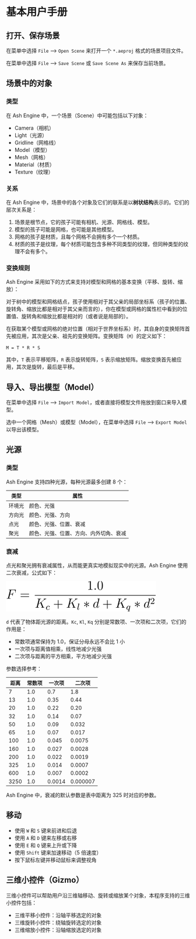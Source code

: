 # 基本用户手册

## 打开、保存场景

在菜单中选择 `File` --> `Open Scene` 来打开一个 `*.aeproj` 格式的场景项目文件。

在菜单中选择 `File` --> `Save Scene` 或 `Save Scene As` 来保存当前场景。

## 场景中的对象

### 类型

在 Ash Engine 中，一个场景（Scene）中可能包括以下对象：

* Camera（相机）
* Light（光源）
* Gridline（网格线）
* Model（模型）
* Mesh（网格）
* Material（材质）
* Texture（纹理）

### 关系

在 Ash Engine 中，场景中的各个对象及它们的联系是以**树状结构**表示的。它们的层次关系是：

1. 场景是根节点，它的孩子可能有相机、光源、网格线、模型。
2. 模型的孩子可能是网格，也可能是其他模型。
3. 网格的孩子是材质，且每个网格不会拥有多个一个材质。
4. 材质的孩子是纹理，每个材质可能包含多种不同类型的纹理，但同种类型的纹理不会有多个。

### 变换规则

Ash Engine 采用如下的方式来支持对模型和网格的基本变换（平移、旋转、缩放）：

对于树中的模型和网格结点，孩子使用相对于其父亲的局部坐标系（孩子的位置、旋转角、缩放比都是相对于其父亲而言的），你在模型或网格的属性栏中看到的位置值、旋转角和缩放比都是相对的（或者说是局部的）。

在获取某个模型或网格的绝对位置（相对于世界坐标系）时，其自身的变换矩阵首先被应用，其次是父亲、祖先的变换矩阵。变换矩阵（`M`）的定义如下：

```
M = T * R * S
```

其中，`T` 表示平移矩阵，`R` 表示旋转矩阵，`S` 表示缩放矩阵。缩放变换首先被应用，其次是旋转，最后是平移。

## 导入、导出模型（Model）

在菜单中选择 `File` --> `Import Model`，或者直接将模型文件拖放到窗口来导入模型。

选中一个网格（Mesh）或模型（Model），在菜单中选择 `File` --> `Export Model` 以导出该模型。

## 光源

### 类型

Ash Engine 支持四种光源，每种光源最多创建 8 个：

| 类型 | 属性 |
|-----|-----|
|环境光|颜色、光强|
|方向光|颜色、光强、方向|
|点光|颜色、光强、位置、衰减|
|聚光|颜色、光强、位置、方向、内外切角、衰减|

### 衰减

点光和聚光拥有衰减属性，从而能更真实地模拟现实中的光源。Ash Engine 使用二次衰减，公式如下：

![](./attenuation.svg)

`d` 代表了物体距光源的距离。`Kc`, `Kl`, `Kq` 分别是常数项、一次项和二次项，它们的作用是：

* 常数项通常保持为 1.0，保证分母永远不会比 1 小
* 一次项与距离值相乘，线性地减少光强
* 二次项与距离的平方相乘，平方地减少光强

参数选择参考：

|距离|常数项|一次项|二次项|
|----|----|-----|-----|
|7   |1.0 |0.7  |1.8  |
|13  |1.0 |0.35 |0.44 |
|20  |1.0 |0.22 |0.20 |
|32  |1.0 |0.14 |0.07 |
|50  |1.0 |0.09 |0.032|
|65  |1.0 |0.07 |0.017|
|100 |1.0 |0.045|0.0075|
|160 |1.0 |0.027|0.0028|
|200 |1.0 |0.022|0.0019|
|325 |1.0 |0.014|0.0007|
|600 |1.0 |0.007|0.0002|
|3250|1.0 |0.0014|0.000007|

Ash Engine 中，衰减的默认参数是表中距离为 325 时对应的参数。

## 移动

* 使用 `W` 和 `S` 键来前进和后退
* 使用 `A` 和 `D` 键来左移或右移
* 使用 `E` 和 `Q` 键来上升或下降
* 使用 `Shift` 键来加速移动（5 倍速度）
* 按下鼠标左键并移动鼠标来调整视角

## 三维小控件（Gizmo）

三维小控件可以帮助用户沿三维轴移动、旋转或缩放某个对象，本程序支持的三维小控件包括：

* 三维平移小控件：沿轴平移选定的对象
* 三维旋转小控件：绕轴旋转选定的对象
* 三维缩放小控件：沿轴缩放选定的对象

